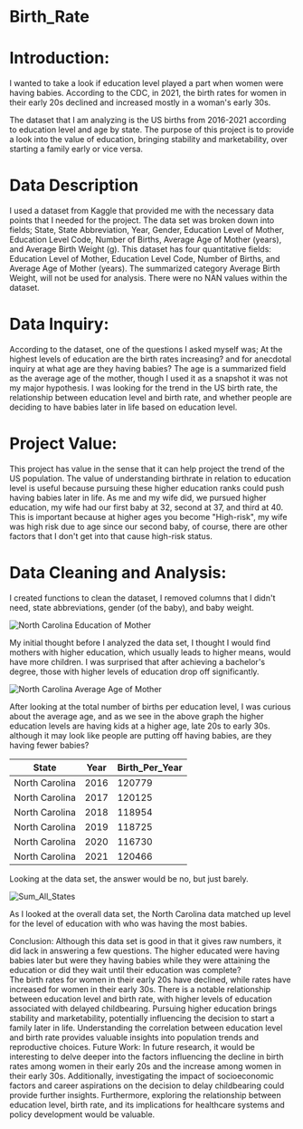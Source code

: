 # Birth_Rate

# Introduction:
I wanted to take a look if education level played a part when women were having babies.  According to the CDC, in 2021, the birth rates for women in their early 20s declined and increased mostly in a woman's early 30s.  

The dataset that I am analyzing is the US births from 2016-2021 according to education level and age by state.  The purpose of this project is to provide a look into the value of education, bringing stability and marketability, over starting a family early or vice versa.

# Data Description

I used a dataset from Kaggle that provided me with the necessary data points that I needed for the project.  The data set was broken down into fields; State,	State Abbreviation,	Year,	Gender,	Education Level of Mother,	Education Level Code,	Number of Births,	Average Age of Mother (years), and	Average Birth Weight (g). This dataset has four quantitative fields: Education Level of Mother, Education Level Code, Number of Births, and Average Age of Mother (years).  The summarized category Average Birth Weight, will not be used for analysis.  There were no NAN values within the dataset. 

# Data Inquiry:

According to the dataset, one of the questions I asked myself was; At the highest levels of education are the birth rates increasing? and for anecdotal inquiry at what age are they having babies?  The age is a summarized field as the average age of the mother, though I used it as a snapshot it was not my major hypothesis.  I was looking for the trend in the US birth rate, the relationship between education level and birth rate, and whether people are deciding to have babies later in life based on education level.

# Project Value:

This project has value in the sense that it can help project the trend of the US population.  The value of understanding birthrate in relation to education level is useful because pursuing these higher education ranks could push having babies later in life.  As me and my wife did, we pursued higher education, my wife had our first baby at 32, second at 37, and third at 40.  This is important because at higher ages you become "High-risk", my wife was high risk due to age since our second baby, of course, there are other factors that I don't get into that cause high-risk status.

# Data Cleaning and Analysis:

I created functions to clean the dataset, I removed columns that I didn't need, state abbreviations, gender (of the baby), and baby weight.  

![North Carolina Education of Mother](https://github.com/Chris-Vicks/Birth_Rate/assets/135290086/a1280783-87b7-46db-b7ee-bd630de0dcc6)

My initial thought before I analyzed the data set, I thought I would find mothers with higher education, which usually leads to higher means, would have more children.  I was surprised that after achieving a bachelor's degree, those with higher levels of education drop off significantly.  

![North Carolina Average Age of Mother](https://github.com/Chris-Vicks/Birth_Rate/assets/135290086/f15799d5-a475-402a-a5ac-a8f55c261ad3)

After looking at the total number of births per education level, I was curious about the average age, and as we see in the above graph the higher education levels are having kids at a higher age, late 20s to early 30s.  although it may look like people are putting off having babies, are they having fewer babies?

| State | Year | Birth_Per_Year |
|-----------------|-----------------|-----------------|
North Carolina |	2016 |	120779
North Carolina |	2017 |	120125
North Carolina |	2018 | 	118954
North Carolina |	2019 |	118725
North Carolina |	2020 |	116730
North Carolina |	2021 |	120466

Looking at the data set, the answer would be no, but just barely. 

![Sum_All_States](https://github.com/Chris-Vicks/Birth_Rate/assets/135290086/090a117f-fdf4-4175-a671-6a63d93507c2)

As I looked at the overall data set, the North Carolina data matched up level for the level of education with who was having the most babies. 

Conclusion:
Although this data set is good in that it gives raw numbers, it did lack in answering a few questions.  The higher educated were having babies later but were they having babies while they were attaining the education or did they wait until their education was complete?  
The birth rates for women in their early 20s have declined, while rates have increased for women in their early 30s.
There is a notable relationship between education level and birth rate, with higher levels of education associated with delayed childbearing.
Pursuing higher education brings stability and marketability, potentially influencing the decision to start a family later in life.
Understanding the correlation between education level and birth rate provides valuable insights into population trends and reproductive choices.
Future Work:
In future research, it would be interesting to delve deeper into the factors influencing the decline in birth rates among women in their early 20s and the increase among women in their early 30s. Additionally, investigating the impact of socioeconomic factors and career aspirations on the decision to delay childbearing could provide further insights. Furthermore, exploring the relationship between education level, birth rate, and its implications for healthcare systems and policy development would be valuable.



